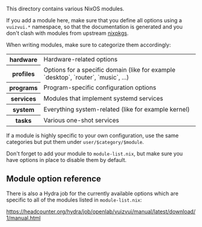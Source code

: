 This directory contains various NixOS modules.

If you add a module here, make sure that you define all options using a
`vuizvui.*` namespace, so that the documentation is generated and you don't
clash with modules from upstream [nixpkgs](https://github.com/NixOS/nixpkgs).

When writing modules, make sure to categorize them accordingly:

<table>
  <tr>
    <th>hardware</th>
    <td>Hardware-related options</td>
  </tr>
  <tr>
    <th>profiles</th>
    <td>Options for a specific domain (like for example
        `desktop`, `router`, `music`, ...)
    </td>
  </tr>
  <tr>
    <th>programs</th>
    <td>Program-specific configuration options</td>
  </tr>
  <tr>
    <th>services</th>
    <td>Modules that implement systemd services</td>
  </tr>
  <tr>
    <th>system</th>
    <td>Everything system-related (like for example kernel)</td>
  </tr>
  <tr>
    <th>tasks</th>
    <td>Various one-shot services</td>
  </tr>
</table>

If a module is highly specific to your own configuration, use the same
categories but put them under `user/$category/$module`.

Don't forget to add your module to `module-list.nix`, but make sure you have
options in place to disable them by default.

## Module option reference

There is also a Hydra job for the currently available options which are
specific to all of the modules listed in `module-list.nix`:

https://headcounter.org/hydra/job/openlab/vuizvui/manual/latest/download/1/manual.html
